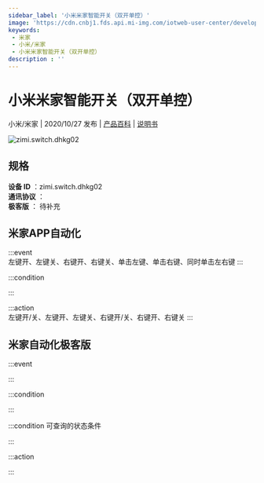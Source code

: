 ```yaml
---
sidebar_label: '小米米家智能开关（双开单控）'
image: 'https://cdn.cnbj1.fds.api.mi-img.com/iotweb-user-center/developer_1679047686722ALYjM9bU.png?GalaxyAccessKeyId=AKVGLQWBOVIRQ3XLEW&Expires=9223372036854775807&Signature=WURHh/8L86f+VujA3YnkJwshdIQ='
keywords: 
 - 米家
 - 小米/米家
 - 小米米家智能开关（双开单控）
description : ''
---
```

# 小米米家智能开关（双开单控）

小米/米家 | 2020/10/27 发布 | [产品百科](https://home.mi.com/webapp/content/baike/product/index.html?model=zimi.switch.dhkg02/) | [说明书](https://home.mi.com/views/introduction.html?model=zimi.switch.dhkg02&region=cn)

![zimi.switch.dhkg02](https://cdn.cnbj1.fds.api.mi-img.com/iotweb-user-center/developer_1679047686722ALYjM9bU.png?GalaxyAccessKeyId=AKVGLQWBOVIRQ3XLEW&Expires=9223372036854775807&Signature=WURHh/8L86f+VujA3YnkJwshdIQ=)

## 规格  
> 
**设备 ID** ：zimi.switch.dhkg02  
**通讯协议** ：  
**极客版**  ： 待补充 


## 米家APP自动化  

:::event  
左键开、左键关、右键开、右键关、单击左键、单击右键、同时单击左右键
:::

:::condition  

:::

:::action   
左键开/关、左键开、左键关、右键开/关、右键开、右键关
:::

## 米家自动化极客版  

:::event  

:::

:::condition  

:::

:::condition 可查询的状态条件  

:::

:::action  

:::

        

